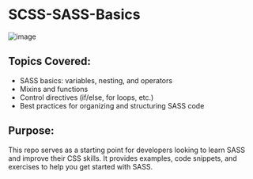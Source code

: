 # SCSS-SASS-Basics
![image](https://github.com/user-attachments/assets/401d9bd2-8fbf-461a-af59-aaa272199a01)

## Topics Covered:

- SASS basics: variables, nesting, and operators
- Mixins and functions
- Control directives (if/else, for loops, etc.)
- Best practices for organizing and structuring SASS code

## Purpose:

This repo serves as a starting point for developers looking to learn SASS and improve their CSS skills. It provides examples, code snippets, and exercises to help you get started with SASS.

